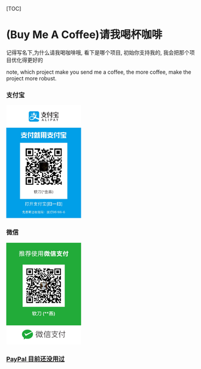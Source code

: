 [TOC]

# (Buy Me A Coffee)请我喝杯咖啡

记得写名下,为什么请我喝咖啡哦, 看下是哪个项目, 初始你支持我的, 我会把那个项目优化得更好的

note, which project make you send me a coffee, the more coffee, make the project more robust.

### 支付宝
<img src="./alipay/ruandao.JPG" alt="支付宝" width="200"/>

### 微信
<img src="./wechat/ruandao.JPG" alt="支付宝" width="200"/>

### [PayPal 目前还没用过](https://www.paypal.me/ruandao?locale.x=zh_XC)

